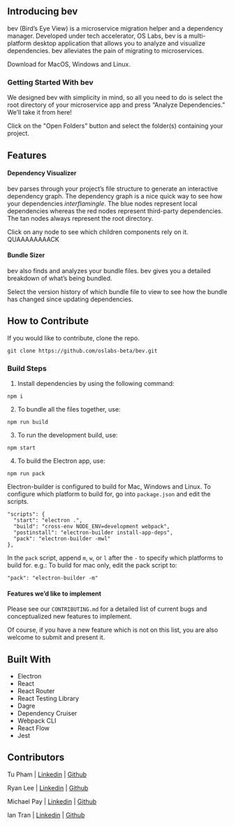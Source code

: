 
## Introducing bev

bev (Bird’s Eye View) is a microservice migration helper and a dependency manager. Developed under tech accelerator, OS Labs, bev is a multi-platform desktop application that allows you to analyze and visualize dependencies. bev alleviates the pain of migrating to microservices.

Download for MacOS, Windows and Linux.

### Getting Started With bev

We designed bev with simplicity in mind, so all you need to do is select the root directory of your microservice app and press “Analyze Dependencies.” We’ll take it from here! 

<picture here of landing page>
Click on the "Open Folders" button and select the folder(s) containing your project.
<picture of file sys dialogue>

## Features
#### Dependency Visualizer

bev parses through your project’s file structure to generate an interactive dependency graph. The dependency graph is a nice quick way to see how your dependencies *interflamingle*. The blue nodes represent local dependencies whereas the red nodes represent third-party dependencies. The tan nodes always represent the root directory.

<picture here of dep graph>

Click on any node to see which children components rely on it. QUAAAAAAAACK

<animated gif here of the dep graph animations>

#### Bundle Sizer

bev also finds and analyzes your bundle files. bev gives you a detailed breakdown of what’s being bundled.

<insert picture of visualizer and breakdown bar>

Select the version history of which bundle file to view to see how the bundle has changed since updating dependencies.

<insert picture of bundle version drop down>

## How to Contribute

If you would like to contribute, clone the repo.

```
git clone https://github.com/oslabs-beta/bev.git
```

### Build Steps
 
1. Install dependencies by using the following command:
  ```
  npm i
  ```
2. To bundle all the files together, use:
  ```
  npm run build
  ```
3. To run the development build, use:
  ```
  npm start
  ```
4. To build the Electron app, use:
  ```
  npm run pack
  ```
 
Electron-builder is configured to build for Mac, Windows and Linux. To configure which platform to build for, go into `package.json` and edit the scripts.
```
"scripts": {
  "start": "electron .",
  "build": "cross-env NODE_ENV=development webpack",
  "postinstall": "electron-builder install-app-deps",
  "pack": "electron-builder -mwl"
},
```
In the `pack` script, append `m`, `w`, or `l` after the `-` to specify which platforms to build for.
e.g.: To build for mac only, edit the pack script to:
```
"pack": "electron-builder -m"
```
 
#### Features we’d like to implement

Please see our `CONTRIBUTING.md` for a detailed list of current bugs and conceptualized new features to implement.

Of course, if you have a new feature which is not on this list, you are also welcome to submit and present it.

## Built With
 - Electron
 - React
 - React Router
 - React Testing Library
 - Dagre
 - Dependency Cruiser
 - Webpack CLI
 - React Flow
 - Jest

## Contributors

Tu Pham | [Linkedin](https://www.linkedin.com/in/toopham/) | [Github](https://github.com/toopham)

Ryan Lee | [Linkedin](https://www.linkedin.com/in/ryan-lee-dev/) | [Github](https://github.com/savoy1211)

Michael Pay | [Linkedin](https://www.linkedin.com/in/michael-edward-pay/) | [Github](https://github.com/airpick)

Ian Tran | [Linkedin](https://www.linkedin.com/in/ictran/) | [Github](https://github.com/eienTran)

